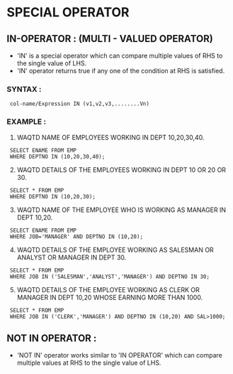 # SPECIAL OPERATOR

## IN-OPERATOR : (MULTI - VALUED OPERATOR)

- 'IN' is a special operator which can compare multiple values of RHS to the single value of LHS.
- 'IN' operator returns true if any one of the condition at RHS is satisfied.

### SYNTAX :

```
 col-name/Expression IN (v1,v2,v3,........Vn)
```
### EXAMPLE :

1. WAQTD NAME OF EMPLOYEES WORKING IN DEPT 10,20,30,40.

```
 SELECT ENAME FROM EMP
 WHERE DEPTNO IN (10,20,30,40);
```

2. WAQTD DETAILS OF THE EMPLOYEES WORKING IN DEPT 10 OR 20 OR 30.

```
 SELECT * FROM EMP
 WHERE DEPTNO IN (10,20,30);
```

3. WAQTD NAME OF THE EMPLOYEE WHO IS WORKING AS MANAGER IN DEPT 10,20.

```
 SELECT ENAME FROM EMP
 WHERE JOB='MANAGER' AND DEPTNO IN (10,20);
```

4. WAQTD DETAILS OF THE EMPLOYEE WORKING AS SALESMAN OR ANALYST OR MANAGER IN DEPT 30.

```
 SELECT * FROM EMP
 WHERE JOB IN ('SALESMAN','ANALYST','MANAGER') AND DEPTNO IN 30;
```

5. WAQTD DETAILS OF THE EMPLOYEE WORKING AS CLERK OR MANAGER IN DEPT 10,20 WHOSE EARNING MORE THAN 1000.

```
 SELECT * FROM EMP
 WHERE JOB IN ('CLERK','MANAGER') AND DEPTNO IN (10,20) AND SAL>1000;
```

## NOT IN OPERATOR :

- 'NOT IN' operator works similar to 'IN OPERATOR' which can compare multiple values at RHS to the single value of LHS.